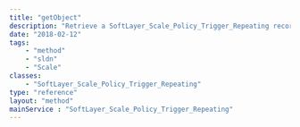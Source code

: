 ```yaml
---
title: "getObject"
description: "Retrieve a SoftLayer_Scale_Policy_Trigger_Repeating record."
date: "2018-02-12"
tags:
    - "method"
    - "sldn"
    - "Scale"
classes:
    - "SoftLayer_Scale_Policy_Trigger_Repeating"
type: "reference"
layout: "method"
mainService : "SoftLayer_Scale_Policy_Trigger_Repeating"
---
```

